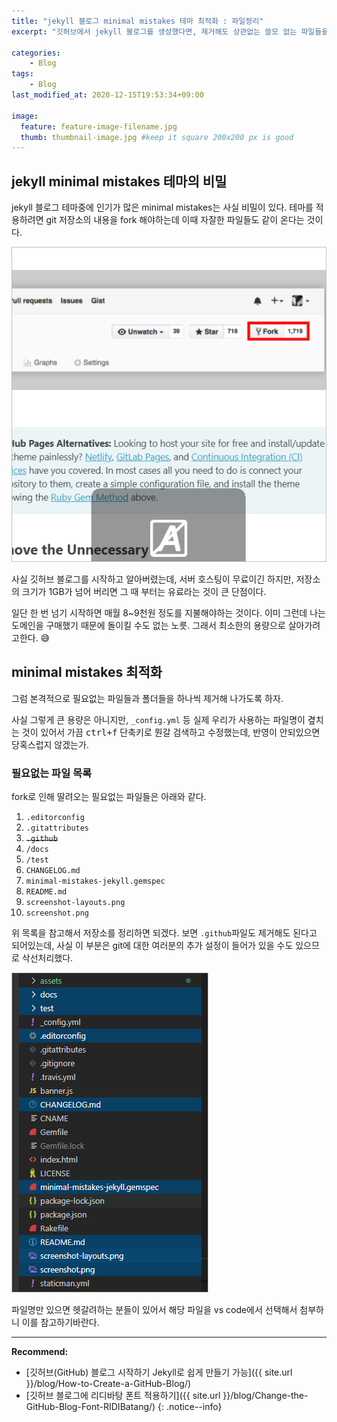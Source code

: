 ```yaml
---
title: "jekyll 블로그 minimal mistakes 테마 최적화 : 파일정리"
excerpt: "깃허브에서 jekyll 블로그를 생성했다면, 제거해도 상관없는 쓸모 없는 파일들을 제거해보자"

categories:
    - Blog
tags:
    - Blog
last_modified_at: 2020-12-15T19:53:34+09:00

image:
  feature: feature-image-filename.jpg
  thumb: thumbnail-image.jpg #keep it square 200x200 px is good
---
```


## jekyll minimal mistakes 테마의 비밀
jekyll 블로그 테마중에 인기가 많은 minimal mistakes는 사실 비밀이 있다. 테마를 적용하려면 git 저장소의 내용을 fork 해야하는데 이때 자잘한 파일들도 같이 온다는 것이다.

![미니말 미스테이크 fork](/assets/images/clipboard/minimal-mistakes-fork.png)

사실 깃허브 블로그를 시작하고 알아버렸는데, 서버 호스팅이 무료이긴 하지만, 저장소의 크기가 1GB가 넘어 버리면 그 때 부터는 유료라는 것이 큰 단점이다.

일단 한 번 넘기 시작하면 매월 8~9천원 정도를 지불해야하는 것이다. 이미 그런데 나는 도메인을 구매했기 때문에 돌이킬 수도 없는 노릇. 그래서 최소한의 용량으로 살아가려고한다. 😅

## minimal mistakes 최적화
그럼 본격적으로 필요없는 파일들과 폴더들을 하나씩 제거해 나가도록 하자.

사실 그렇게 큰 용량은 아니지만, `_config.yml` 등 실제 우리가 사용하는 파일명이 곂치는 것이 있어서 가끔 <kbd>ctrl+f</kbd> 단축키로 뭔갈 검색하고 수정했는데, 반영이 안되있으면 당혹스럽지 않겠는가.

### 필요없는 파일 목록
fork로 인해 딸려오는 필요없는 파일들은 아래와 같다.

1. `.editorconfig`
2. `.gitattributes`
3. ~~`.github`~~
4. `/docs`
5. `/test`
6. `CHANGELOG.md`
7. `minimal-mistakes-jekyll.gemspec`
8. `README.md`
9. `screenshot-layouts.png`
10. `screenshot.png`

위 목록을 참고해서 저장소를 정리하면 되겠다. 보면 `.github`파일도 제거해도 된다고 되어있는데, 사실 이 부분은 git에 대한 여러분의 추가 설정이 들어가 있을 수도 있으므로 삭선처리했다.

![remove-unnecessary-list](../assets/images/clipboard/remove-unnecessary-list.png)

파일명만 있으면 헷갈려하는 분들이 있어서 해당 파일을 vs code에서 선택해서 첨부하니 이를 참고하기바란다.

-------------------------
**Recommend:**  
- [깃허브(GitHub) 블로그 시작하기 Jekyll로 쉽게 만들기 가능]({{ site.url }}/blog/How-to-Create-a-GitHub-Blog/)
- [깃허브 블로그에 리디바탕 폰트 적용하기]({{ site.url }}/blog/Change-the-GitHub-Blog-Font-RIDIBatang/)
{: .notice--info}
